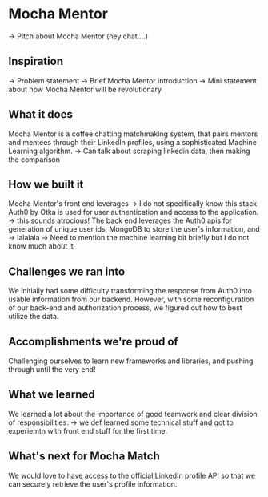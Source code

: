 # Mocha Mentor
-> Pitch about Mocha Mentor (hey chat....)

## Inspiration
-> Problem statement
-> Brief Mocha Mentor introduction
-> Mini statement about how Mocha Mentor will be revolutionary

## What it does
Mocha Mentor is a coffee chatting matchmaking system, that pairs mentors and mentees through their LinkedIn profiles, using a sophisticated Machine Learning algorithm. 
-> Can talk about scraping linkedin data, then making the comparison

## How we built it
Mocha Mentor's front end leverages -> I do not specifically know this stack
Auth0 by Otka is used for user authentication and access to the application. -> this sounds atrocious!
The back end leverages the Auth0 apis for generation of unique user ids, MongoDB to store the user's information, and -> lalalala
-> Need to mention the machine learning bit briefly but I do not know much about it

## Challenges we ran into
We initially had some difficulty transforming the response from Auth0 into usable information from our backend. However, with some reconfiguration of our back-end and authorization process, we figured out how to best utilize the data. 

## Accomplishments we're proud of
Challenging ourselves to learn new frameworks and libraries, and pushing through until the very end!

## What we learned
We learned a lot about the importance of good teamwork and clear division of responsibilities. 
-> we def learned some technical stuff and got to experiemtn with front end stuff for the first time. 

## What's next for Mocha Match
We would love to have access to the official LinkedIn profile API so that we can securely retrieve the user's profile information. 
